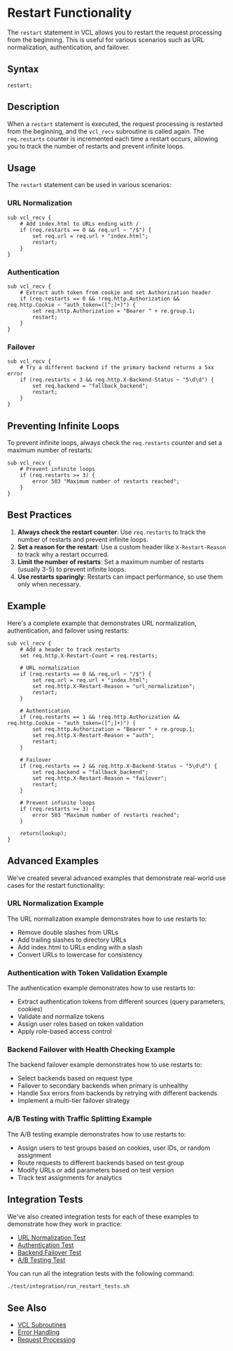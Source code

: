 # Restart Functionality

The `restart` statement in VCL allows you to restart the request processing from the beginning. This is useful for various scenarios such as URL normalization, authentication, and failover.

## Syntax

```vcl
restart;
```

## Description

When a `restart` statement is executed, the request processing is restarted from the beginning, and the `vcl_recv` subroutine is called again. The `req.restarts` counter is incremented each time a restart occurs, allowing you to track the number of restarts and prevent infinite loops.

## Usage

The `restart` statement can be used in various scenarios:

### URL Normalization

```vcl
sub vcl_recv {
    # Add index.html to URLs ending with /
    if (req.restarts == 0 && req.url ~ "/$") {
        set req.url = req.url + "index.html";
        restart;
    }
}
```

### Authentication

```vcl
sub vcl_recv {
    # Extract auth token from cookie and set Authorization header
    if (req.restarts == 0 && !req.http.Authorization && req.http.Cookie ~ "auth_token=([^;]+)") {
        set req.http.Authorization = "Bearer " + re.group.1;
        restart;
    }
}
```

### Failover

```vcl
sub vcl_recv {
    # Try a different backend if the primary backend returns a 5xx error
    if (req.restarts < 3 && req.http.X-Backend-Status ~ "5\d\d") {
        set req.backend = "fallback_backend";
        restart;
    }
}
```

## Preventing Infinite Loops

To prevent infinite loops, always check the `req.restarts` counter and set a maximum number of restarts:

```vcl
sub vcl_recv {
    # Prevent infinite loops
    if (req.restarts >= 3) {
        error 503 "Maximum number of restarts reached";
    }
}
```

## Best Practices

1. **Always check the restart counter**: Use `req.restarts` to track the number of restarts and prevent infinite loops.
2. **Set a reason for the restart**: Use a custom header like `X-Restart-Reason` to track why a restart occurred.
3. **Limit the number of restarts**: Set a maximum number of restarts (usually 3-5) to prevent infinite loops.
4. **Use restarts sparingly**: Restarts can impact performance, so use them only when necessary.

## Example

Here's a complete example that demonstrates URL normalization, authentication, and failover using restarts:

```vcl
sub vcl_recv {
    # Add a header to track restarts
    set req.http.X-Restart-Count = req.restarts;

    # URL normalization
    if (req.restarts == 0 && req.url ~ "/$") {
        set req.url = req.url + "index.html";
        set req.http.X-Restart-Reason = "url_normalization";
        restart;
    }

    # Authentication
    if (req.restarts == 1 && !req.http.Authorization && req.http.Cookie ~ "auth_token=([^;]+)") {
        set req.http.Authorization = "Bearer " + re.group.1;
        set req.http.X-Restart-Reason = "auth";
        restart;
    }

    # Failover
    if (req.restarts == 2 && req.http.X-Backend-Status ~ "5\d\d") {
        set req.backend = "fallback_backend";
        set req.http.X-Restart-Reason = "failover";
        restart;
    }

    # Prevent infinite loops
    if (req.restarts >= 3) {
        error 503 "Maximum number of restarts reached";
    }

    return(lookup);
}
```

## Advanced Examples

We've created several advanced examples that demonstrate real-world use cases for the restart functionality:

### URL Normalization Example

The URL normalization example demonstrates how to use restarts to:

- Remove double slashes from URLs
- Add trailing slashes to directory URLs
- Add index.html to URLs ending with a slash
- Convert URLs to lowercase for consistency

### Authentication with Token Validation Example

The authentication example demonstrates how to use restarts to:

- Extract authentication tokens from different sources (query parameters, cookies)
- Validate and normalize tokens
- Assign user roles based on token validation
- Apply role-based access control

### Backend Failover with Health Checking Example

The backend failover example demonstrates how to use restarts to:

- Select backends based on request type
- Failover to secondary backends when primary is unhealthy
- Handle 5xx errors from backends by retrying with different backends
- Implement a multi-tier failover strategy

### A/B Testing with Traffic Splitting Example

The A/B testing example demonstrates how to use restarts to:

- Assign users to test groups based on cookies, user IDs, or random assignment
- Route requests to different backends based on test group
- Modify URLs or add parameters based on test version
- Track test assignments for analytics

## Integration Tests

We've also created integration tests for each of these examples to demonstrate how they work in practice:

- [URL Normalization Test](../../test/integration/restart_url_normalization_test.ts)
- [Authentication Test](../../test/integration/restart_auth_token_test.ts)
- [Backend Failover Test](../../test/integration/restart_backend_failover_test.ts)
- [A/B Testing Test](../../test/integration/restart_ab_testing_test.ts)

You can run all the integration tests with the following command:

```bash
./test/integration/run_restart_tests.sh
```

## See Also

- [VCL Subroutines](vcl-subroutines.md)
- [Error Handling](error-handling.md)
- [Request Processing](../fastly-vcl/02-request-pipeline.md)
